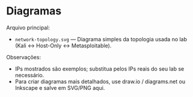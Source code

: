 # Diagramas

Arquivo principal:
- `network-topology.svg` — Diagrama simples da topologia usada no lab (Kali <-> Host-Only <-> Metasploitable).

Observações:
- IPs mostrados são exemplos; substitua pelos IPs reais do seu lab se necessário.
- Para criar diagramas mais detalhados, use draw.io / diagrams.net ou Inkscape e salve em SVG/PNG aqui.
